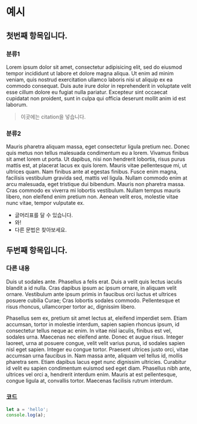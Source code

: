 # 예시

## 첫번째 항목입니다.

### 분류1

Lorem ipsum dolor sit amet, consectetur adipisicing elit, sed do eiusmod tempor incididunt ut labore et dolore magna aliqua. Ut enim ad minim veniam, quis nostrud exercitation ullamco laboris nisi ut aliquip ex ea commodo consequat. Duis aute irure dolor in reprehenderit in voluptate velit esse cillum dolore eu fugiat nulla pariatur. Excepteur sint occaecat cupidatat non proident, sunt in culpa qui officia deserunt mollit anim id est laborum.

> 이곳에는 citation을 넣습니다.

### 분류2

Mauris pharetra aliquam massa, eget consectetur ligula pretium nec. Donec quis metus non tellus malesuada condimentum eu a lorem. Vivamus finibus sit amet lorem ut porta. Ut dapibus, nisi non hendrerit lobortis, risus purus mattis est, at placerat lacus ex quis lorem. Mauris vitae pellentesque mi, ut ultrices quam. Nam finibus ante at egestas finibus. Fusce enim magna, facilisis vestibulum gravida sed, mattis vel ligula. Nullam commodo enim at arcu malesuada, eget tristique dui bibendum. Mauris non pharetra massa. Cras commodo ex viverra mi lobortis vestibulum. Nullam tempus mauris libero, non eleifend enim pretium non. Aenean velit eros, molestie vitae nunc vitae, tempor vulputate ex.

- 글머리표를 달 수 있습니다.
- 와!
- 다른 문법은 찾아보세요.

## 두번째 항목입니다.

### 다른 내용

Duis ut sodales ante. Phasellus a felis erat. Duis a velit quis lectus iaculis blandit a id nulla. Cras dapibus ipsum ac ipsum ornare, in aliquam velit ornare. Vestibulum ante ipsum primis in faucibus orci luctus et ultrices posuere cubilia Curae; Cras lobortis sodales commodo. Pellentesque et risus rhoncus, ullamcorper tortor ac, dignissim libero.

Phasellus sem ex, pretium sit amet lectus at, eleifend imperdiet sem. Etiam accumsan, tortor in molestie interdum, sapien sapien rhoncus ipsum, id consectetur tellus neque ac enim. In vitae nisl iaculis, finibus est vel, sodales urna. Maecenas nec eleifend ante. Donec et augue risus. Integer laoreet, urna at posuere congue, velit velit varius purus, id sodales sapien nisl eget sapien. Integer eu congue tortor. Praesent ultrices justo orci, vitae accumsan urna faucibus in. Nam massa ante, aliquam vel tellus id, mollis pharetra sem. Etiam dapibus lacus eget nunc dignissim ultricies. Curabitur id velit eu sapien condimentum euismod sed eget diam. Phasellus nibh ante, ultrices vel orci a, hendrerit interdum enim. Mauris at est pellentesque, congue ligula at, convallis tortor. Maecenas facilisis rutrum interdum.

### 코드

```javascript
let a = 'hello';
console.log(a);
```